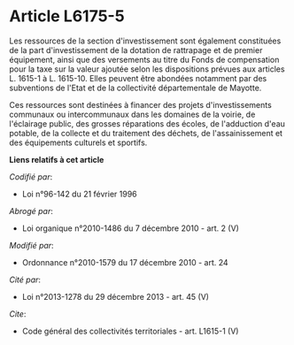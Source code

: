 # Article L6175-5

Les ressources de la section d'investissement sont également constituées de la part d'investissement de la dotation de
rattrapage et de premier équipement, ainsi que des versements au titre du Fonds de compensation pour la taxe sur la valeur
ajoutée selon les dispositions prévues aux articles L. 1615-1 à L. 1615-10. Elles peuvent être abondées notamment par des
subventions de l'Etat et de la collectivité départementale de Mayotte. 

Ces ressources sont destinées à financer des projets d'investissements communaux ou intercommunaux dans les domaines de la
voirie, de l'éclairage public, des grosses réparations des écoles, de l'adduction d'eau potable, de la collecte et du
traitement des déchets, de l'assainissement et des équipements culturels et sportifs.

**Liens relatifs à cet article**

_Codifié par_:

  - Loi n°96-142 du 21 février 1996

_Abrogé par_:

  - Loi organique n°2010-1486 du 7 décembre 2010 - art. 2 (V)

_Modifié par_:

  - Ordonnance n°2010-1579 du 17 décembre 2010 - art. 24

_Cité par_:

  - Loi n°2013-1278 du 29 décembre 2013 - art. 45 (V)

_Cite_:

  - Code général des collectivités territoriales - art. L1615-1 (V)
